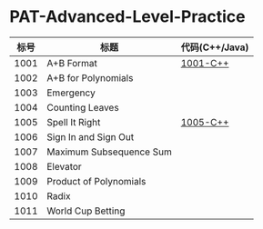 # PAT-Advanced-Level-Practice

|标号|标题                       |代码(C++/Java)|
|----|-------------------------|-------------|
|1001|A+B Format               | [1001-C++](./Answer/1001.cpp)            |
|1002|A+B for Polynomials      |             |
|1003|Emergency                |             |
|1004|Counting Leaves          |             |
|1005|Spell It Right           |   [1005-C++](./Answer/1005.cpp)           |
|1006|Sign In and Sign Out     |             |
|1007|Maximum Subsequence Sum  |             |
|1008|Elevator                 |             |
|1009|Product of Polynomials   |             |
|1010|Radix                    |             |
|1011|World Cup Betting        |             |
